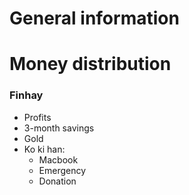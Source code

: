 # General information
# Money distribution
### Finhay
- Profits
- 3-month savings
- Gold
- Ko ki han:
    + Macbook
    + Emergency
    + Donation